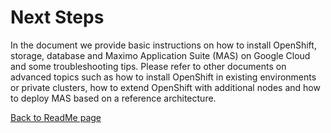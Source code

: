 # Next Steps

In the document we provide basic instructions on how to install
OpenShift, storage, database and Maximo Application Suite (MAS) on
Google Cloud and some troubleshooting tips. Please refer to other
documents on advanced topics such as how to install OpenShift in
existing environments or private clusters, how to extend OpenShift with
additional nodes and how to deploy MAS based on a reference
architecture.

[Back to ReadMe page](./README.MD)